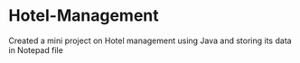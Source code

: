 # Hotel-Management
Created a mini project on Hotel management using Java and storing its data in Notepad file
